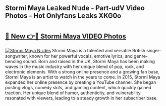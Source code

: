 ## Stormi Maya Le𝚊ked N𝚞de - Part-udV Video Photos - Hot Onlyf𝚊ns Le𝚊ks XKG0o

# <h2><a href="http://ac36177.deff.icu/?id=Stormi+Maya">🔗 New 👉🔴 Stormi Maya VIDEO Photos</a></h2>

[![Stormi Maya N𝚞des](https://i.imgur.com/rIISA9y.gif)](http://ac36177.deff.icu/?id=Stormi+Maya)
Stormi Maya is a talented and versatile British singer-songwriter, known for her powerful vocals, emotive lyrics, and genre-bending sound. Born and raised in the UK, Stormi Maya has been making waves in the music industry with her unique blend of pop, rock, and electronic elements. With a strong online presence and a growing fan base, Stormi Maya is an artist to watch in the years to come. In 2015, Stormi Maya expanded her online presence by creating a YouTube channel. She began posting vlogs, comedy skits, and gaming content, which quickly gained traction. Her unique blend of humor, authenticity, and vulnerability resonated with viewers, leading to a steady growth in her subscriber base.
